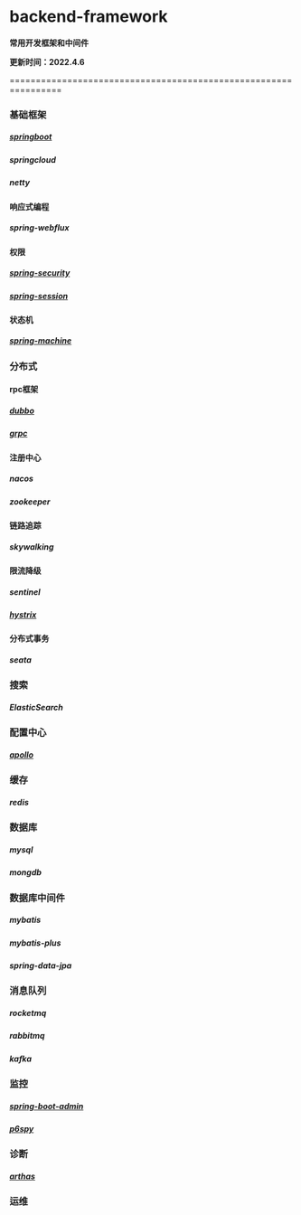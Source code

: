 # backend-framework
**常用开发框架和中间件**

**更新时间：2022.4.6**

================================================================

### 基础框架

##### [springboot](https://github.com/spring-projects/spring-boot)

##### springcloud

##### netty

#### 响应式编程

##### spring-webflux

#### 权限

##### [spring-security](https://github.com/spring-projects/spring-security)

##### [spring-session](https://github.com/spring-projects/spring-session)

#### 状态机

##### [spring-machine](https://github.com/spring-projects/spring-statemachine)

### 分布式

#### rpc框架

##### [dubbo](https://github.com/apache/dubbo)

##### [grpc](https://github.com/grpc/grpc-java)

#### 注册中心

##### nacos

##### zookeeper

#### 链路追踪

##### skywalking

#### 限流降级

##### sentinel

##### [hystrix](https://github.com/Netflix/Hystrix)

#### 分布式事务

##### seata

### 搜索

##### ElasticSearch

### 配置中心

##### [apollo](https://github.com/apolloconfig/apollo)

### 缓存

##### redis

### 数据库

##### mysql

##### mongdb

### 数据库中间件

##### mybatis

##### mybatis-plus

##### spring-data-jpa

### 消息队列

##### rocketmq

##### rabbitmq

##### kafka

### 监控

##### [spring-boot-admin](https://github.com/codecentric/spring-boot-admin)

##### [p6spy](https://github.com/p6spy/p6spy)

### 诊断

##### [arthas](https://github.com/alibaba/arthas)

### 运维


